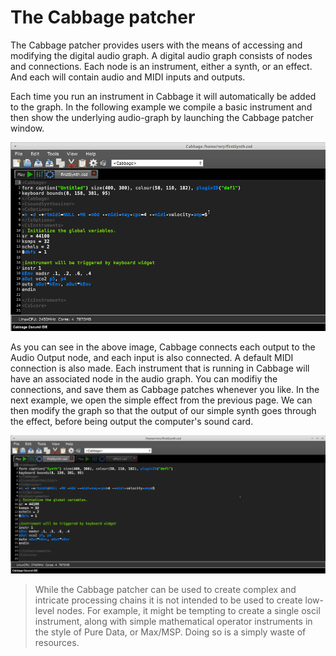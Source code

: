 # The Cabbage patcher

The Cabbage patcher provides users with the means of accessing and modifying the digital audio graph. A digital audio graph consists of nodes and connections. Each node is an instrument, either a synth, or an effect. And each will contain audio and MIDI inputs and outputs.

Each time you run an instrument in Cabbage it will automatically be added to the graph. In the following example we compile a basic instrument and then show the underlying audio-graph by launching the Cabbage patcher window. 

![](images/synth_graph.gif)

As you can see in the above image, Cabbage connects each output to the Audio Output node, and each input is also connected. A default MIDI connection is also made. Each instrument that is running in Cabbage will have an associated node in the audio graph. You can modifiy the connections, and save them as Cabbage patches whenever you like. In the next example, we open the simple effect from the previous page. We can then modify the graph so that the output of our simple synth goes through the effect, before being output the computer's sound card. 

![](images/synth_effect_graph.gif)

> While the Cabbage patcher can be used to create complex and intricate processing chains it is not intended to be used to create low-level nodes. For example, it might be tempting to create a single oscil instrument, along with simple mathematical operator instruments in the style of Pure Data, or Max/MSP. Doing so is a simply waste of resources.    